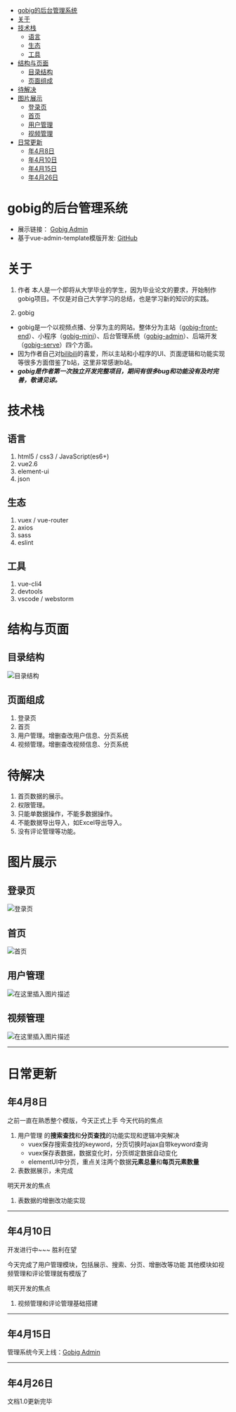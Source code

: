 <!-- TOC -->

- [gobig的后台管理系统](#gobig%E7%9A%84%E5%90%8E%E5%8F%B0%E7%AE%A1%E7%90%86%E7%B3%BB%E7%BB%9F)
- [关于](#%E5%85%B3%E4%BA%8E)
- [技术栈](#%E6%8A%80%E6%9C%AF%E6%A0%88)
    - [语言](#%E8%AF%AD%E8%A8%80)
    - [生态](#%E7%94%9F%E6%80%81)
    - [工具](#%E5%B7%A5%E5%85%B7)
- [结构与页面](#%E7%BB%93%E6%9E%84%E4%B8%8E%E9%A1%B5%E9%9D%A2)
    - [目录结构](#%E7%9B%AE%E5%BD%95%E7%BB%93%E6%9E%84)
    - [页面组成](#%E9%A1%B5%E9%9D%A2%E7%BB%84%E6%88%90)
- [待解决](#%E5%BE%85%E8%A7%A3%E5%86%B3)
- [图片展示](#%E5%9B%BE%E7%89%87%E5%B1%95%E7%A4%BA)
    - [登录页](#%E7%99%BB%E5%BD%95%E9%A1%B5)
    - [首页](#%E9%A6%96%E9%A1%B5)
    - [用户管理](#%E7%94%A8%E6%88%B7%E7%AE%A1%E7%90%86)
    - [视频管理](#%E8%A7%86%E9%A2%91%E7%AE%A1%E7%90%86)
- [日常更新](#%E6%97%A5%E5%B8%B8%E6%9B%B4%E6%96%B0)
    - [年4月8日](#%E5%B9%B44%E6%9C%888%E6%97%A5)
    - [年4月10日](#%E5%B9%B44%E6%9C%8810%E6%97%A5)
    - [年4月15日](#%E5%B9%B44%E6%9C%8815%E6%97%A5)
    - [年4月26日](#%E5%B9%B44%E6%9C%8826%E6%97%A5)

<!-- /TOC -->

# gobig的后台管理系统

- 展示链接： [Gobig Admin](https://www.gobigtonight.top/admin)
- 基于vue-admin-template模版开发: [GitHub](https://github.com/PanJiaChen/vue-admin-template)

# 关于
1. 作者
本人是一个即将从大学毕业的学生，因为毕业论文的要求，开始制作gobig项目。不仅是对自己大学学习的总结，也是学习新的知识的实践。

2. gobig
- gobig是一个以视频点播、分享为主的网站。整体分为主站（[gobig-front-end](https://github.com/SHGgo/gobig-front-end)）、小程序（[gobig-mini](https://github.com/SHGgo/gobig-front-end)）、后台管理系统（[gobig-admin](https://github.com/SHGgo/gobig-front-end)）、后端开发（[gobig-serve](https://github.com/SHGgo/gobig-serve)）四个方面。
- 因为作者自己对[bilibili](https://www.bilibili.com/)的喜爱，所以主站和小程序的UI、页面逻辑和功能实现等很多方面借鉴了b站，这里非常感谢b站。
- ***gobig是作者第一次独立开发完整项目，期间有很多bug和功能没有及时完善，敬请见谅。***

# 技术栈

## 语言
1. html5 / css3 / JavaScript(es6+)
2. vue2.6
3. element-ui
4. json

## 生态
1. vuex / vue-router 
2. axios
3. sass
4. eslint

## 工具
1. vue-cli4
2. devtools
3. vscode / webstorm

# 结构与页面

## 目录结构
![目录结构](https://img-blog.csdnimg.cn/20200426204107509.png)

## 页面组成
1. 登录页
2. 首页
3. 用户管理。增删查改用户信息、分页系统
4. 视频管理。增删查改视频信息、分页系统

# 待解决
1. 首页数据的展示。
2. 权限管理。
3. 只能单数据操作，不能多数据操作。
4. 不能数据导出导入，如Excel导出导入。
5. 没有评论管理等功能。

# 图片展示

## 登录页
![登录页](https://img-blog.csdnimg.cn/20200426204610105.png?x-oss-process=image/watermark,type_ZmFuZ3poZW5naGVpdGk,shadow_10,text_aHR0cHM6Ly9ibG9nLmNzZG4ubmV0L3FxXzQxNzg1OTIy,size_16,color_FFFFFF,t_70)

## 首页
![首页](https://img-blog.csdnimg.cn/20200426204802444.png?x-oss-process=image/watermark,type_ZmFuZ3poZW5naGVpdGk,shadow_10,text_aHR0cHM6Ly9ibG9nLmNzZG4ubmV0L3FxXzQxNzg1OTIy,size_16,color_FFFFFF,t_70)

## 用户管理
![在这里插入图片描述](https://img-blog.csdnimg.cn/20200426204947963.png?x-oss-process=image/watermark,type_ZmFuZ3poZW5naGVpdGk,shadow_10,text_aHR0cHM6Ly9ibG9nLmNzZG4ubmV0L3FxXzQxNzg1OTIy,size_16,color_FFFFFF,t_70)

## 视频管理
![在这里插入图片描述](https://img-blog.csdnimg.cn/20200426205021266.png?x-oss-process=image/watermark,type_ZmFuZ3poZW5naGVpdGk,shadow_10,text_aHR0cHM6Ly9ibG9nLmNzZG4ubmV0L3FxXzQxNzg1OTIy,size_16,color_FFFFFF,t_70)

---

# 日常更新

## 年4月8日
之前一直在熟悉整个模版，今天正式上手
今天代码的焦点
1. 用户管理 的**搜索查找**和**分页查找**的功能实现和逻辑冲突解决
    - vuex保存搜索查找的keyword，分页切换时ajax自带keyword查询
    - vuex保存表数据，数据变化时，分页绑定数据自动变化
    - elementUI中分页，重点关注两个数据**元素总量**和**每页元素数量**
2. 表数据展示，未完成

明天开发的焦点
1. 表数据的增删改功能实现
---

## 年4月10日

开发进行中~~~
胜利在望

今天完成了用户管理模块，包括展示、搜索、分页、增删改等功能
其他模块如视频管理和评论管理就有模版了

明天开发的焦点
1. 视频管理和评论管理基础搭建
---

## 年4月15日

管理系统今天上线：[Gobig Admin](https://www.gobigtonight.top/admin)

---

## 年4月26日
文档1.0更新完毕